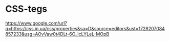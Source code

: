# CSS-tegs
https://www.google.com/url?q=https://css.in.ua/css/properties&sa=D&source=editors&ust=1728207084857233&usg=AOvVaw0t4DLt-6O_IcLYLeL-MOpB
